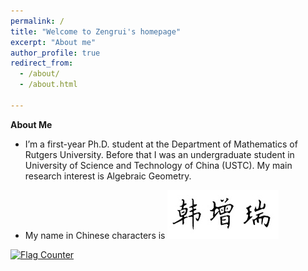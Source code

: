 ```yaml
---
permalink: /
title: "Welcome to Zengrui's homepage"
excerpt: "About me"
author_profile: true
redirect_from: 
  - /about/
  - /about.html

---
```


**About Me**

- I’m a first-year Ph.D. student at the Department of Mathematics of Rutgers University. Before that I was an undergraduate student in University of Science and Technology of China (USTC). My main research interest is Algebraic Geometry.

- My name in Chinese characters is <img src='/images/F5DE2F02-3E7A-4294-A2ED-7FB4281DAB47.jpeg' style='transform: rotate(0deg);'>

<a href="https://info.flagcounter.com/u8zB"><img src="https://s11.flagcounter.com/count/u8zB/bg_FFFFFF/txt_000000/border_FFFFFF/columns_2/maxflags_6/viewers_0/labels_0/pageviews_1/flags_0/percent_0/" alt="Flag Counter" border="0"></a>
